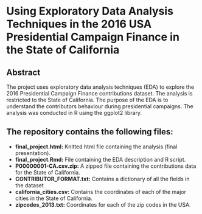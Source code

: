 
# Using Exploratory Data Analysis Techniques in the 2016 USA Presidential Campaign Finance in the State of California

## Abstract

The project uses exploratory data analysis techniques (EDA) to explore the 2016 Presidential Campaign Finance contributions dataset. The analysis is restricted to the State of California. The purpose of the EDA is to understand the contributors behaviour during presidential campaigns. The analysis was conducted in R using the ggplot2 library. 

## The repository contains the following files:

* <b>final_project.html:</b> Knitted html file containing the analysis (final presentation).
* <b>final_project.Rmd:</b> File containing the EDA description and R script.
* <b>P00000001-CA.csv.zip:</b> A zipped file containing the contributions data for the State of California.
* <b>CONTRIBUTOR_FORMAT.txt:</b> Contains a dictionary of all the fields in the dataset
* <b>california_cities.csv:</b> Contains the coordinates of each of the major cities in the State of California.
* <b>zipcodes_2013.txt:</b> Coordinates for each of the zip codes in the USA.
